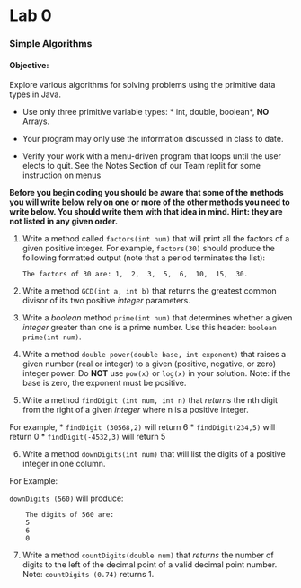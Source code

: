 # Lab 0
### Simple Algorithms

#### Objective: 
Explore various algorithms for solving problems using the primitive data types in Java.

* Use only three primitive variable types: * int, double, boolean*, **NO** Arrays.

* Your program may only use the information discussed in class to date.  

* Verify your work with a menu-driven program that loops until the user elects to quit. See the Notes Section of our Team replit for some instruction on menus

**Before you begin coding you should be aware that some of the methods you will write below rely on one or more of the other methods you need to write below.  You should write them with that idea in mind.  Hint: they are not listed in any given order.**

1.	Write a method called `factors(int num)` that will print all the factors of a given positive integer.  For example, `factors(30)` should produce the following formatted output (note that a period terminates the list):

		The factors of 30 are: 1,  2,  3,  5,  6,  10,  15,  30.

2.	Write a method `GCD(int a, int b)` that returns the greatest common divisor of its two positive *integer* parameters.


3.	Write a *boolean* method `prime(int num)` that determines whether a given *integer* greater than one is a prime number. Use this header:  `boolean prime(int num)`.


4.	Write a method `double power(double base, int exponent)` that raises a given number (real or integer) to a given (positive, negative, or zero) integer power.  Do **NOT** use `pow(x)` or `log(x)` in your solution.  Note: if the base is zero, the exponent must be positive.


5.	Write a method `findDigit (int num, int n)` that *returns* the nth digit from the right of a given *integer* where n is a positive integer.  

  For example,
    * `findDigit (30568,2)` will return 6
    * `findDigit(234,5)` will return 0
    * `findDigit(-4532,3)` will return 5


6.	Write a method `downDigits(int num)` that will list the digits of a positive integer in one column.  

  For Example: 

  `downDigits (560)` will produce: 


        The digits of 560 are:
        5
        6
        0


7.    Write a method `countDigits(double num)` that *returns* the number of digits to the left 
        of  the decimal point of a valid decimal point number.  Note: `countDigits (0.74)` 
        returns 1.

  
